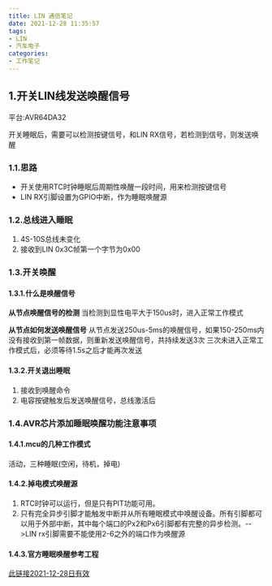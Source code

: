 ```yaml
---
title: LIN 通信笔记
date: 2021-12-28 11:35:57
tags:
- LIN
- 汽车电子
categories:
- 工作笔记
---
```


## 1.开关LIN线发送唤醒信号

平台:AVR64DA32

开关睡眠后，需要可以检测按键信号，和LIN RX信号，若检测到信号，则发送唤醒

### 1.1.思路

- 开关使用RTC时钟睡眠后周期性唤醒一段时间，用来检测按键信号
- LIN RX引脚设置为GPIO中断，作为睡眠唤醒源

### 1.2.总线进入睡眠

1. 4S-10S总线未变化
2. 接收到LIN 0x3C帧第一个字节为0x00

### 1.3.开关唤醒

#### 1.3.1.什么是唤醒信号

**从节点唤醒信号的检测**
当检测到显性电平大于150us时，进入正常工作模式

**从节点如何发送唤醒信号**
从节点发送250us-5ms的唤醒信号，如果150-250ms内没有接收到第一帧数据，则重新发送唤醒信号，共持续发送3次
三次未进入正常工作模式后，必须等待1.5s之后才能再次发送

#### 1.3.2.开关退出睡眠

1. 接收到唤醒命令
2. 电容按键触发后发送唤醒信号，总线激活后

### 1.4.AVR芯片添加睡眠唤醒功能注意事项

#### 1.4.1.mcu的几种工作模式

活动，三种睡眠(空闲，待机，掉电)

#### 1.4.2.掉电模式唤醒源

1. RTC时钟可以运行，但是只有PIT功能可用。
2. 只有完全异步引脚才能触发中断并从所有睡眠模式中唤醒设备。所有引脚都可以用于外部中断，其中每个端口的Px2和Px6引脚都有完整的异步检测。-->LIN rx引脚需要不能使用2-6之外的端口作为唤醒源

#### 1.4.3.官方睡眠唤醒参考工程

[此链接2021-12-28日有效](https://github.com/microchip-pic-avr-examples/avr128da48-led-blink-sleep-example/blob/master/avr128da48-led-blink-sleep-example/AVRDA_LED_blink_sleep/main.c)

